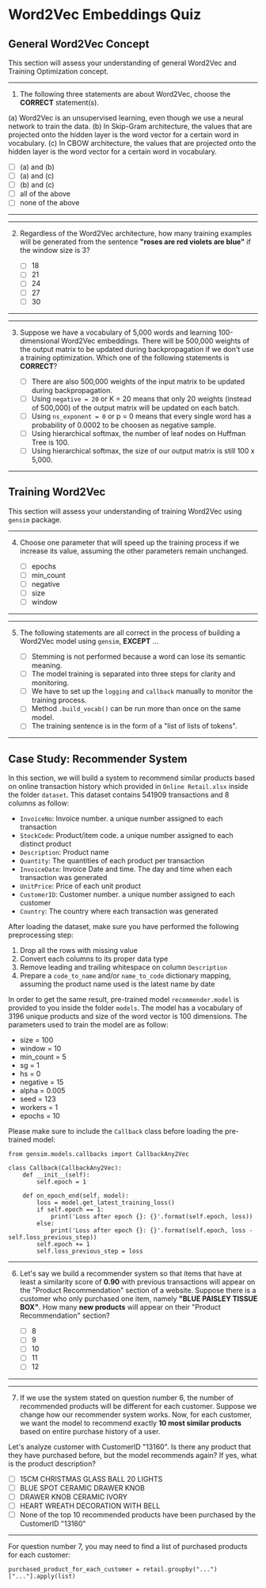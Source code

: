# Word2Vec Embeddings Quiz

## General Word2Vec Concept

This section will assess your understanding of general Word2Vec and Training Optimization concept.

___
1. The following three statements are about Word2Vec, choose the **CORRECT** statement(s).

(a) Word2Vec is an unsupervised learning, even though we use a neural network to train the data.
(b) In Skip-Gram architecture, the values that are projected onto the hidden layer is the word vector for a certain word in vocabulary.
(c) In CBOW architecture, the values that are projected onto the hidden layer is the word vector for a certain word in vocabulary.

   - [ ] (a) and (b)
   - [ ] (a) and (c)
   - [ ] (b) and (c)
   - [ ] all of the above
   - [ ] none of the above
___

___
2. Regardless of the Word2Vec architecture, how many training examples will be generated from the sentence **"roses are red violets are blue"** if the window size is 3?

   - [ ] 18
   - [ ] 21
   - [ ] 24
   - [ ] 27
   - [ ] 30
___

___
3. Suppose we have a vocabulary of 5,000 words and learning 100-dimensional Word2Vec embeddings. There will be 500,000 weights of the output matrix to be updated during backpropagation if we don't use a training optimization. Which one of the following statements is **CORRECT**?

   - [ ] There are also 500,000 weights of the input matrix to be updated during backpropagation.
   - [ ] Using `negative = 20` or K = 20 means that only 20 weights (instead of 500,000) of the output matrix will be updated on each batch.
   - [ ] Using `ns_exponent = 0` or p = 0 means that every single word has a probability of 0.0002 to be choosen as negative sample.
   - [ ] Using hierarchical softmax, the number of leaf nodes on Huffman Tree is 100.
   - [ ] Using hierarchical softmax, the size of our output matrix is still 100 x 5,000.
___


## Training Word2Vec

This section will assess your understanding of training Word2Vec using `gensim` package.

___
4. Choose one parameter that will speed up the training process if we increase its value, assuming the other parameters remain unchanged.

   - [ ] epochs
   - [ ] min_count
   - [ ] negative
   - [ ] size
   - [ ] window
___

___
5. The following statements are all correct in the process of building a Word2Vec model using `gensim`, **EXCEPT** ...

   - [ ] Stemming is not performed because a word can lose its semantic meaning.
   - [ ] The model training is separated into three steps for clarity and monitoring.
   - [ ] We have to set up the `logging` and `callback` manually to monitor the training process.
   - [ ] Method `.build_vocab()` can be run more than once on the same model.
   - [ ] The training sentence is in the form of a "list of lists of tokens".
___


## Case Study: Recommender System

In this section, we will build a system to recommend similar products based on online transaction history which provided in `Online Retail.xlsx` inside the folder `dataset`. This dataset contains 541909 transactions and 8 columns as follow:

* `InvoiceNo`: Invoice number. a unique number assigned to each transaction
* `StockCode`: Product/item code. a unique number assigned to each distinct product
* `Description`: Product name
* `Quantity`: The quantities of each product per transaction
* `InvoiceDate`: Invoice Date and time. The day and time when each transaction was generated
* `UnitPrice`: Price of each unit product
* `CustomerID`: Customer number. a unique number assigned to each customer
* `Country`: The country where each transaction was generated

After loading the dataset, make sure you have performed the following preprocessing step:
1. Drop all the rows with missing value
2. Convert each columns to its proper data type
3. Remove leading and trailing whitespace on column `Description`
4. Prepare a `code_to_name` and/or `name_to_code` dictionary mapping, assuming the product name used is the latest name by date

In order to get the same result, pre-trained model `recommender.model` is provided to you inside the folder `models`. The model has a vocabulary of 3196 unique products and size of the word vector is 100 dimensions. The parameters used to train the model are as follow:
* size = 100
* window = 10
* min_count = 5
* sg = 1
* hs = 0
* negative = 15
* alpha = 0.005
* seed = 123
* workers = 1
* epochs = 10

Please make sure to include the `Callback` class before loading the pre-trained model:

```
from gensim.models.callbacks import CallbackAny2Vec

class Callback(CallbackAny2Vec):
    def __init__(self):
        self.epoch = 1

    def on_epoch_end(self, model):
        loss = model.get_latest_training_loss()
        if self.epoch == 1:
            print('Loss after epoch {}: {}'.format(self.epoch, loss))
        else:
            print('Loss after epoch {}: {}'.format(self.epoch, loss - self.loss_previous_step))
        self.epoch += 1
        self.loss_previous_step = loss
```

___
6. Let's say we build a recommender system so that items that have at least a similarity score of **0.90** with previous transactions will appear on the "Product Recommendation" section of a website. Suppose there is a customer who only purchased one item, namely **"BLUE PAISLEY TISSUE BOX"**. How many **new products** will appear on their "Product Recommendation" section?

   - [ ] 8
   - [ ] 9
   - [ ] 10
   - [ ] 11
   - [ ] 12
___

___
7. If we use the system stated on question number 6, the number of recommended products will be different for each customer. Suppose we change how our recommender system works. Now, for each customer, we want the model to recommend exactly **10 most similar products** based on entire purchase history of a user. 

Let's analyze customer with CustomerID "13160". Is there any product that they have purchased before, but the model recommends again? If yes, what is the product description?

   - [ ] 15CM CHRISTMAS GLASS BALL 20 LIGHTS
   - [ ] BLUE SPOT CERAMIC DRAWER KNOB
   - [ ] DRAWER KNOB CERAMIC IVORY
   - [ ] HEART WREATH DECORATION WITH BELL
   - [ ] None of the top 10 recommended products have been purchased by the CustomerID "13160"
___

For question number 7, you may need to find a list of purchased products for each customer:

```
purchased_product_for_each_customer = retail.groupby("...")["..."].apply(list)
```